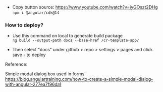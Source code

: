 - Copy button 
source: https://www.youtube.com/watch?v=iyGOszt2DHg
`npm i @angular/cdk@14`

### How to deploy?
- Use this command on local to generate build package   
`ng build --output-path docs --base-href /cr-template-app/`  

- Then select "docs" under github > repo > settings > pages and click save - to deploy

Reference:

Simple modal dialog box used in forms
https://blog.angulartraining.com/how-to-create-a-simple-modal-dialog-with-angular-277ea7f96da1
